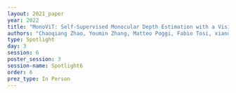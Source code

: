 ```yaml
---
layout: 2021_paper
year: 2022
title: "MonoViT: Self-Supervised Monocular Depth Estimation with a Vision Transformer"
authors: "Chaoqiang Zhao, Youmin Zhang, Matteo Poggi, Fabio Tosi, xianda guo, Zheng Zhu, Guan Huang, Yang Tang and Stefano Mattoccia"
type: Spotlight
day: 3
session: 6
poster_session: 3
session-name: Spotlight6
order: 6
prez_type: In Person
---
```

